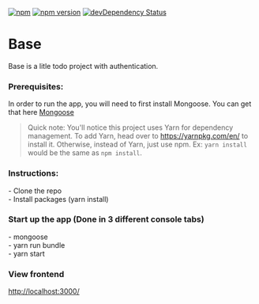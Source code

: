 [![npm](https://img.shields.io/npm/v/npm.svg?maxAge=2592000)]()
[![npm version](https://badge.fury.io/js/express.svg)](https://badge.fury.io/js/express)
[![devDependency Status](https://david-dm.org/dwyl/esta/dev-status.svg)](https://david-dm.org/dwyl/esta#info=devDependencies)

# Base
Base is a litle todo project with authentication.

<h3>Prerequisites:</h3>
<p>In order to run the app, you will need to first install Mongoose. You can get that here <a href='http://mongoosejs.com/'>Mongoose</a>

>Quick note: You'll notice this project uses Yarn for dependency management. To add Yarn, head over to https://yarnpkg.com/en/ to install it. Otherwise, instead of Yarn, just use npm. Ex: `yarn install` would be the same as `npm install`.

<h3>Instructions:</h3>
- Clone the repo <br />
- Install packages (yarn install)

<h3>Start up the app (Done in 3 different console tabs)</h3>
- mongoose <br />
- yarn run bundle <br />
- yarn start

<h3>View frontend</h3>
<a href='http://localhost:3000/'>http://localhost:3000/</a>
